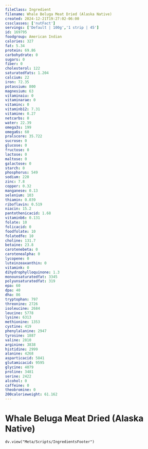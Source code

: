 ```yaml
---
fileClass: Ingredient
filename: Whale Beluga Meat Dried (Alaska Native)
created: 2024-12-21T19:27:02-06:00
cssclasses: ['nutFact']
servings: ['Default | 100g','1 strip | 45']
id: 169795
foodgroup: American Indian
calories: 327
fat: 5.34
protein: 69.86
carbohydrate: 0
sugars: 0
fiber: 0
cholesterol: 122
saturatedfats: 1.204
calcium: 22
iron: 72.35
potassium: 800
magnesium: 63
vitaminaiu: 0
vitaminarae: 0
vitaminc: 0
vitaminb12: 7.31
vitamine: 0.27
netcarbs: 0
water: 22.39
omega3s: 199
omega6s: 60
pralscore: 35.722
sucrose: 0
glucose: 0
fructose: 0
lactose: 0
maltose: 0
galactose: 0
starch: 0
phosphorus: 549
sodium: 220
zinc: 7.8
copper: 0.32
manganese: 0.13
selenium: 103
thiamin: 0.039
riboflavin: 0.519
niacin: 15.2
pantothenicacid: 1.68
vitaminb6: 0.131
folate: 10
folicacid: 0
foodfolate: 10
folatedfe: 10
choline: 131.7
betaine: 23.8
carotenebeta: 0
carotenealpha: 0
lycopene: 0
luteinzeaxanthin: 0
vitamink: 0
dihydrophylloquinone: 1.3
monounsaturatedfat: 3345
polyunsaturatedfat: 319
epa: 60
dpa: 40
dha: 86
tryptophan: 797
threonine: 2726
isoleucine: 2684
leucine: 5778
lysine: 6313
methionine: 1353
cystine: 419
phenylalanine: 2947
tyrosine: 1887
valine: 2810
arginine: 3838
histidine: 2999
alanine: 4268
asparticacid: 5841
glutamicacid: 9595
glycine: 4079
proline: 3481
serine: 2422
alcohol: 0
caffeine: 0
theobromine: 0
200calorieweight: 61.162
---
```


# Whale Beluga Meat Dried (Alaska Native)

```dataviewjs
dv.view("Meta/Scripts/IngredientsFooter")
```
